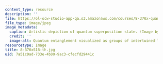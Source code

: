 ```yaml
---
content_type: resource
description: ''
file: https://ol-ocw-studio-app-qa.s3.amazonaws.com/courses/8-370x-quantum-information-science-i-spring-2018/7a51c9ad733e4b009ac3cfecfd29441c_8-370xS18-th.jpg
file_type: image/jpeg
image_metadata:
  caption: Artistic depiction of quantum superposition state. (Image by Isaac Chuang.)
  credit: ''
  image-alt: Quantum entanglement visualized as groups of intertwined lines.
resourcetype: Image
title: 8-370xS18-th.jpg
uid: 7a51c9ad-733e-4b00-9ac3-cfecfd29441c
---
```

